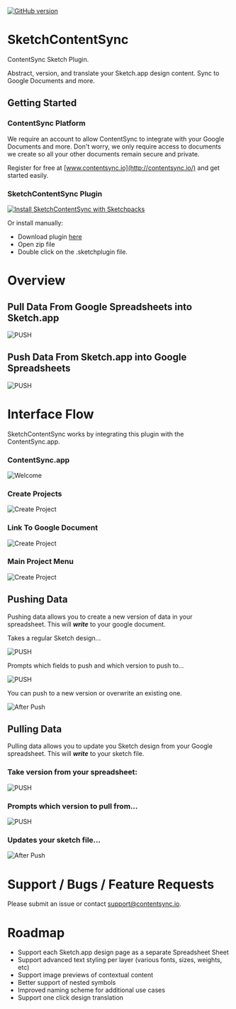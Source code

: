 [![GitHub version](https://badge.fury.io/gh/contentsync%2FSketchContentSync.svg)](https://badge.fury.io/gh/contentsync%2FSketchContentSync.sketchplugin)

# SketchContentSync

ContentSync Sketch Plugin.

Abstract, version, and translate your Sketch.app design content. Sync to Google Documents and more.


## Getting Started

### ContentSync Platform

We require an account to allow ContentSync to integrate with your Google Documents and more. Don't worry, we only require access to documents we create so all your other documents remain secure and private.

Register for free at [www.contentsync.io](http://contentsync.io/) and get started easily.

### SketchContentSync Plugin

[![Install SketchContentSync with Sketchpacks](http://sketchpacks-com.s3.amazonaws.com/assets/badges/sketchpacks-badge-install.png "Install SketchContentSync with Sketchpacks")](https://sketchpacks.com/contentsync/SketchContentSync.sketchplugin/install)

Or install manually:

+ Download plugin [here](https://github.com/contentsync/SketchContentSync.sketchplugin/blob/master/packaged/SketchContentSync.zip)
+ Open zip file
+ Double click on the .sketchplugin file.

# Overview

## Pull Data From Google Spreadsheets into Sketch.app

![PUSH](https://github.com/contentsync/SketchContentSync.sketchplugin/blob/master/docs/contentsyncapp/feature_pull.jpg)

## Push Data From Sketch.app into Google Spreadsheets

![PUSH](https://github.com/contentsync/SketchContentSync.sketchplugin/blob/master/docs/contentsyncapp/feature_push.jpg)


# Interface Flow

SketchContentSync works by integrating this plugin with the ContentSync.app.

### ContentSync.app

![Welcome](https://github.com/contentsync/SketchContentSync.sketchplugin/blob/master/docs/contentsyncapp/welcome_sign_in.png)

### Create Projects

![Create Project](https://github.com/contentsync/SketchContentSync.sketchplugin/blob/master/docs/contentsyncapp/create_project.png)

### Link To Google Document

![Create Project](https://github.com/contentsync/SketchContentSync.sketchplugin/blob/master/docs/contentsyncapp/create_google_doc.png)

### Main Project Menu

![Create Project](https://github.com/contentsync/SketchContentSync.sketchplugin/blob/master/docs/contentsyncapp/actions.png)

## Pushing Data

Pushing data allows you to create a new version of data in your spreadsheet. This will _**write**_ to your google document.

Takes a regular Sketch design...

![PUSH](https://github.com/contentsync/SketchContentSync.sketchplugin/blob/master/docs/contentsyncapp/push_sketch_before.png)

Prompts which fields to push and which version to push to...

![PUSH](https://github.com/contentsync/SketchContentSync.sketchplugin/blob/master/docs/contentsyncapp/push.png)

You can push to a new version or overwrite an existing one.

![After Push](https://github.com/contentsync/SketchContentSync.sketchplugin/blob/master/docs/contentsyncapp/push_sheet.png)


## Pulling Data

Pulling data allows you to update you Sketch design from your Google spreadsheet. This will _**write**_ to your sketch file.

### Take version from your spreadsheet:

![PUSH](https://github.com/contentsync/SketchContentSync.sketchplugin/blob/master/docs/contentsyncapp/pull_sheet.png)

### Prompts which version to pull from...

![PUSH](https://github.com/contentsync/SketchContentSync.sketchplugin/blob/master/docs/contentsyncapp/pull.png)

### Updates your sketch file...

![After Push](https://github.com/contentsync/SketchContentSync.sketchplugin/blob/master/docs/contentsyncapp/pull_sketch_after.png)

# Support / Bugs / Feature Requests

Please submit an issue or contact [support@contentsync.io](mailto:support@contentsync.io).

# Roadmap

+ Support each Sketch.app design page as a separate Spreadsheet Sheet
+ Support advanced text styling per layer (various fonts, sizes, weights, etc)
+ Support image previews of contextual content
+ Better support of nested symbols
+ Improved naming scheme for additional use cases
+ Support one click design translation
